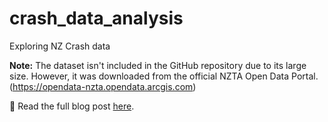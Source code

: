 # crash_data_analysis
Exploring NZ Crash data

**Note:** The dataset isn't included in the GitHub repository due to its large size. 
However, it was downloaded from the official NZTA Open Data Portal. 
(https://opendata-nzta.opendata.arcgis.com)

📖 Read the full blog post [here](https://jpudota.github.io/Portfolio/blogs/crash_system_analysis.html).

